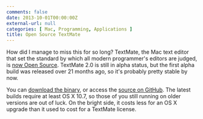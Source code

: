 ```yaml
---
comments: false
date: 2013-10-01T00:00:00Z
external-url: null
categories: [ Mac, Programming, Applications ]
title: Open Source TextMate
---
```


How did I manage to miss this for so long?  TextMate, the Mac text editor
that set the standard by which all modern programmer's editors are judged,
is [now Open Source][tm_gpl_blog].  TextMate 2.0 is still in alpha status,
but the first alpha build was released over 21 months ago, so it's probably
pretty stable by now.

You can [download the binary][tm_download], or access the [source on GitHub][tm_github].
The latest builds require at least OS X 10.7, so those of you still running
on older versions are out of luck.  On the bright side, it costs less for an
OS X upgrade than it used to cost for a TextMate license.

[tm_gpl_blog]: http://blog.macromates.com/2012/textmate-2-at-github/
[tm_download]: http://macromates.com/download
[tm_github]:   https://github.com/textmate/textmate
